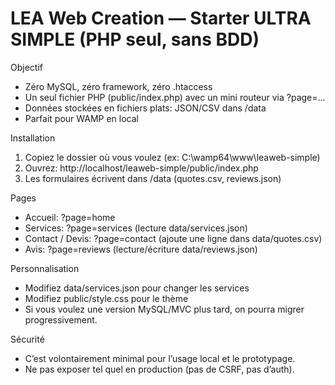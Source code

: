 LEA Web Creation — Starter ULTRA SIMPLE (PHP seul, sans BDD)
===========================================================

Objectif
- Zéro MySQL, zéro framework, zéro .htaccess
- Un seul fichier PHP (public/index.php) avec un mini routeur via ?page=...
- Données stockées en fichiers plats: JSON/CSV dans /data
- Parfait pour WAMP en local

Installation
1) Copiez le dossier où vous voulez (ex: C:\wamp64\www\leaweb-simple)
2) Ouvrez: http://localhost/leaweb-simple/public/index.php
3) Les formulaires écrivent dans /data (quotes.csv, reviews.json)

Pages
- Accueil: ?page=home
- Services: ?page=services (lecture data/services.json)
- Contact / Devis: ?page=contact (ajoute une ligne dans data/quotes.csv)
- Avis: ?page=reviews (lecture/écriture data/reviews.json)

Personnalisation
- Modifiez data/services.json pour changer les services
- Modifiez public/style.css pour le thème
- Si vous voulez une version MySQL/MVC plus tard, on pourra migrer progressivement.

Sécurité
- C’est volontairement minimal pour l’usage local et le prototypage.
- Ne pas exposer tel quel en production (pas de CSRF, pas d’auth).
